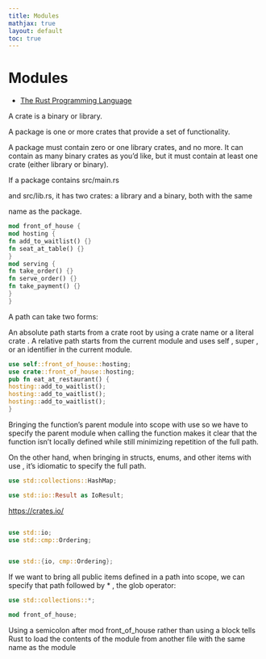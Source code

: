 ```yaml
---
title: Modules
mathjax: true
layout: default
toc: true
---
```



# Modules

* [The Rust Programming Language](Introduction.html)




A crate is a binary or library.

A package is one or more crates that provide a set of functionality.

A package must contain zero or one library crates, and no more. It can contain as many
binary crates as you’d like, but it must contain at least one crate (either
library or binary).

If a package contains src/main.rs

and src/lib.rs, it has two crates: a library and a binary, both with the same

name as the package.

```rust
mod front_of_house {
mod hosting {
fn add_to_waitlist() {}
fn seat_at_table() {}
}
mod serving {
fn take_order() {}
fn serve_order() {}
fn take_payment() {}
}
}
```

A path can take two forms:

An absolute path starts from a crate root by using a crate name or a literal crate .
A relative path starts from the current module and uses self , super , or an identifier in the current module.

```rust
use self::front_of_house::hosting;
use crate::front_of_house::hosting;
pub fn eat_at_restaurant() {
hosting::add_to_waitlist();
hosting::add_to_waitlist();
hosting::add_to_waitlist();
}
```

Bringing the function’s parent module into scope with use so we have to
specify the parent module when calling the function makes it clear that
the function isn’t locally defined while still minimizing repetition of the
full path.

On the other hand, when bringing in structs, enums, and other items
with use , it’s idiomatic to specify the full path.

```rust
use std::collections::HashMap;

use std::io::Result as IoResult;
```

https://crates.io/


```rust

use std::io;
use std::cmp::Ordering;


use std::{io, cmp::Ordering};
```

If we want to bring all public items defined in a path into scope, we can
specify that path followed by * , the glob operator:

```rust
use std::collections::*;

mod front_of_house;
```

Using a semicolon after mod front_of_house rather than using a block
tells Rust to load the contents of the module from another file with the
same name as the module
